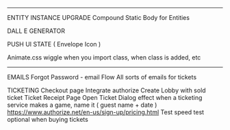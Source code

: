 
---

ENTITY INSTANCE UPGRADE
  Compound Static Body for Entities

DALL E GENERATOR

PUSH UI STATE ( Envelope Icon )

Animate.css wiggle when you import class, when class is added, etc

---

EMAILS
  Forgot Password - email Flow
  All sorts of emails for tickets

TICKETING
  Checkout page
    Integrate authorize
    Create Lobby with sold ticket
  Ticket Receipt Page
  Open Ticket Dialog effect
  when a ticketing service makes a game, name it ( guest name + date )
  https://www.authorize.net/en-us/sign-up/pricing.html
  Test speed test optional when buying tickets 
